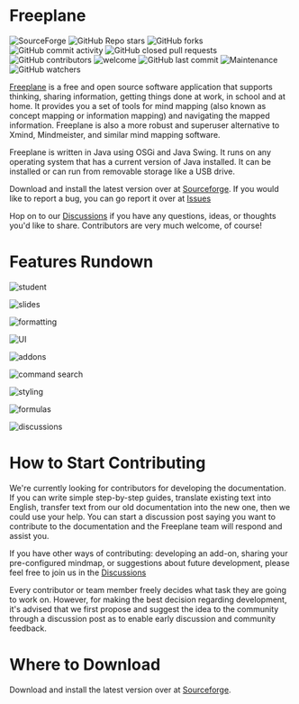 Freeplane
=========

![SourceForge](https://img.shields.io/sourceforge/dt/freeplane?color=green) ![GitHub Repo stars](https://img.shields.io/github/stars/freeplane/freeplane?color=yellow) ![GitHub forks](https://img.shields.io/github/forks/freeplane/freeplane) ![GitHub commit activity](https://img.shields.io/github/commit-activity/y/freeplane/freeplane?color=red) ![GitHub closed pull requests](https://img.shields.io/github/issues-pr-closed/freeplane/freeplane) ![GitHub contributors](https://img.shields.io/github/contributors/freeplane/freeplane?color=purple) ![welcome](https://img.shields.io/badge/PRs-welcome-brightgreen) ![GitHub last commit](https://img.shields.io/github/last-commit/freeplane/freeplane?color=orange) ![Maintenance](https://img.shields.io/maintenance/yes/2022) ![GitHub watchers](https://img.shields.io/github/watchers/freeplane/freeplane?color=yellowgreen)


[Freeplane](http://freeplane.sourceforge.net) is a free and open source software application that supports thinking, sharing information, getting things done at work, in school and at home. It provides you a set of tools for mind mapping (also known as concept mapping or information mapping) and navigating the mapped information. Freeplane is also a more robust and superuser alternative to Xmind, Mindmeister, and similar mind mapping software.

Freeplane is written in Java using OSGi and Java Swing. It runs on any operating system that has a current version of Java installed. It can be installed or can run from removable storage like a USB drive. 

Download and install the latest version over at [Sourceforge](https://sourceforge.net/projects/freeplane/files/). If you would like to report a bug, you can go report it over at [Issues](https://github.com/freeplane/freeplane/issues)

Hop on to our [Discussions](https://github.com/freeplane/freeplane/discussions) if you have any questions, ideas, or thoughts you'd like to share. Contributors are very much welcome, of course! 


Features Rundown
=====================================

![student](https://user-images.githubusercontent.com/88552647/170373856-7a636373-a783-4fa0-ba27-2ddb39d8ca3c.png)

![slides](https://user-images.githubusercontent.com/88552647/170373905-107a46ce-b8e6-4d6c-bf19-e711bfeb6a20.png)

![formatting](https://user-images.githubusercontent.com/88552647/170373875-b2885816-b900-4a2f-9ab4-3293cb148654.png)

![UI](https://user-images.githubusercontent.com/88552647/170374143-9e65d981-c7ef-456e-8c84-a43abcae3181.png)

![addons](https://user-images.githubusercontent.com/88552647/170373895-f851ddf8-4bc3-4544-a197-9b101c0d986d.png)

![command search](https://user-images.githubusercontent.com/88552647/170373890-fdb4ec75-ba95-4a71-ab6e-65f50e72897b.png)

![styling](https://user-images.githubusercontent.com/88552647/170373913-7337604c-9a08-4a73-8d7b-2d9d73981fa8.png)

![formulas](https://user-images.githubusercontent.com/88552647/170373932-247effb8-3df4-49a8-9158-192d26a752ec.png)

![discussions](https://user-images.githubusercontent.com/88552647/170373883-2a34bbeb-5bfe-4544-99bd-435295f46f8f.png)



How to Start Contributing
=====================================
We're currently looking for contributors for developing the documentation. If you can write simple step-by-step guides, translate existing text into English, transfer text from our old documentation into the new one, then we could use your help. You can start a discussion post saying you want to contribute to the documentation and the Freeplane team will respond and assist you. 

If you have other ways of contributing: developing an add-on, sharing your pre-configured mindmap, or suggestions about future development, please feel free to join us in the [Discussions](https://github.com/freeplane/freeplane/discussions)

Every contributor or team member freely decides what task they are going to work on. However, for making the best decision regarding development, it's advised that we first propose and suggest the idea to the community through a discussion post as to enable early discussion and community feedback.


Where to Download
=====================================
Download and install the latest version over at [Sourceforge](https://sourceforge.net/projects/freeplane/files/).
